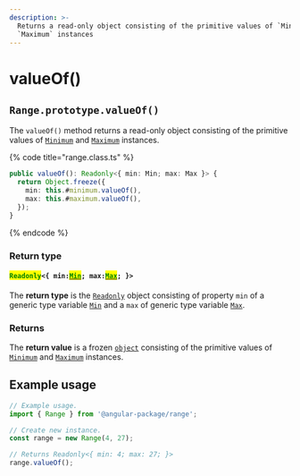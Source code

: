 ```yaml
---
description: >-
  Returns a read-only object consisting of the primitive values of `Minimum` and
  `Maximum` instances
---
```


# valueOf()

## `Range.prototype.valueOf()`

The `valueOf()` method returns a read-only object consisting of the primitive values of [`Minimum`](broken-reference) and [`Maximum`](broken-reference) instances.

{% code title="range.class.ts" %}
```typescript
public valueOf(): Readonly<{ min: Min; max: Max }> {
  return Object.freeze({
    min: this.#minimum.valueOf(),
    max: this.#maximum.valueOf(),
  });
}
```
{% endcode %}

### Return type

#### <mark style="color:green;">`Readonly`</mark>`<{ min:`[<mark style="color:green;">`Min`</mark>](../g-generic-type-variables.md#minextendsnumber)`; max:`[<mark style="color:green;">`Max`</mark>](../g-generic-type-variables.md#maxextendsnumber)`; }>`

The **return type** is the [`Readonly`](https://www.typescriptlang.org/docs/handbook/utility-types.html#readonlytype) object consisting of property `min` of a generic type variable [`Min`](../g-generic-type-variables.md#minextendsnumber) and a `max` of generic type variable [`Max`](../g-generic-type-variables.md#maxextendsnumber).

### Returns

The **return value** is a frozen [`object`](https://developer.mozilla.org/en-US/docs/Web/JavaScript/Reference/Global\_Objects/Object) consisting of the primitive values of [`Minimum`](broken-reference) and [`Maximum`](broken-reference) instances.&#x20;

## Example usage

```typescript
// Example usage.
import { Range } from '@angular-package/range';

// Create new instance.
const range = new Range(4, 27);

// Returns Readonly<{ min: 4; max: 27; }>
range.valueOf();
```
